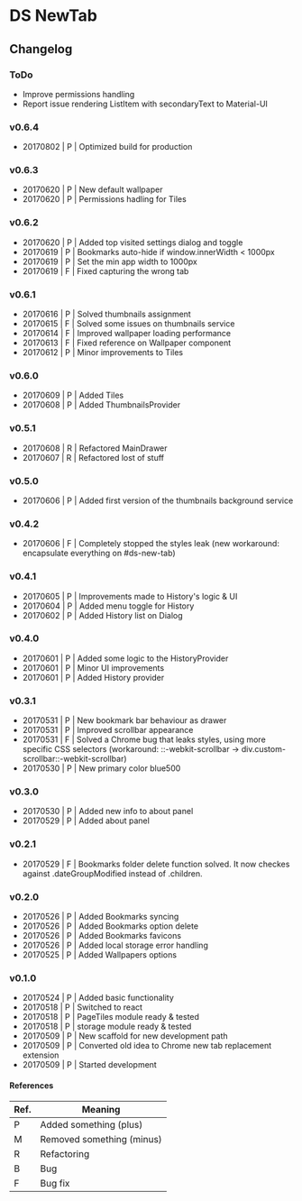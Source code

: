 # DS NewTab
## Changelog
### ToDo
 - Improve permissions handling
 - Report issue rendering ListItem with secondaryText to Material-UI
### v0.6.4
* 20170802 | P | Optimized build for production
### v0.6.3
* 20170620 | P | New default wallpaper
* 20170620 | P | Permissions hadling for Tiles
### v0.6.2
* 20170620 | P | Added top visited settings dialog and toggle
* 20170619 | P | Bookmarks auto-hide if window.innerWidth < 1000px
* 20170619 | P | Set the min app width to 1000px
* 20170619 | F | Fixed capturing the wrong tab
### v0.6.1
* 20170616 | P | Solved thumbnails assignment
* 20170615 | F | Solved some issues on thumbnails service
* 20170614 | F | Improved wallpaper loading performance
* 20170613 | F | Fixed reference on Wallpaper component
* 20170612 | P | Minor improvements to Tiles
### v0.6.0
* 20170609 | P | Added Tiles
* 20170608 | P | Added ThumbnailsProvider
### v0.5.1
* 20170608 | R | Refactored MainDrawer
* 20170607 | R | Refactored lost of stuff
### v0.5.0
* 20170606 | P | Added first version of the thumbnails background service
### v0.4.2
* 20170606 | F | Completely stopped the styles leak (new workaround: encapsulate everything on #ds-new-tab)
### v0.4.1
* 20170605 | P | Improvements made to History's logic & UI
* 20170604 | P | Added menu toggle for History
* 20170602 | P | Added History list on Dialog
### v0.4.0
* 20170601 | P | Added some logic to the HistoryProvider
* 20170601 | P | Minor UI improvements
* 20170601 | P | Added History provider
### v0.3.1
* 20170531 | P | New bookmark bar behaviour as drawer
* 20170531 | P | Improved scrollbar appearance
* 20170531 | F | Solved a Chrome bug that leaks styles, using more specific CSS selectors (workaround: ::-webkit-scrollbar -> div.custom-scrollbar::-webkit-scrollbar)
* 20170530 | P | New primary color blue500
### v0.3.0
* 20170530 | P | Added new info to about panel
* 20170529 | P | Added about panel
### v0.2.1
* 20170529 | F | Bookmarks folder delete function solved. It now checkes against .dateGroupModified instead of .children.
### v0.2.0
* 20170526 | P | Added Bookmarks syncing
* 20170526 | P | Added Bookmarks option delete
* 20170526 | P | Added Bookmarks favicons
* 20170526 | P | Added local storage error handling
* 20170525 | P | Added Wallpapers options
### v0.1.0
* 20170524 | P | Added basic functionality
* 20170518 | P | Switched to react
* 20170518 | P | PageTiles module ready & tested
* 20170518 | P | storage module ready & tested
* 20170509 | P | New scaffold for new development path
* 20170509 | P | Converted old idea to Chrome new tab replacement extension
* 20170509 | P | Started development
#### References
| Ref. | Meaning |
| ------ | ------ |
| P | Added something (plus) |
| M | Removed something (minus) |
| R | Refactoring |
| B | Bug |
| F | Bug fix |